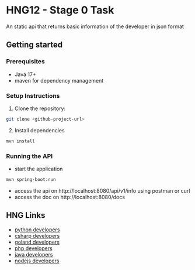 # HNG12 - Stage 0 Task
An static api that returns basic information of the developer in json format

## Getting started
### Prerequisites
- Java 17+
- maven for dependency management

### Setup Instructions
1. Clone the repository:
```bash
git clone <github-project-url>
```
2. Install dependencies
```bash
mvn install
```

### Running the API
- start the application
```bash
mvn spring-boot:run
```
- access the api on http://localhost:8080/api/v1/info using postman or curl
- access the doc on http://localhost:8080/docs

## HNG Links
- [python developers](https://hng.tech/hire/python-developers)
- [csharp developers](https://hng.tech/hire/csharp-developers)
- [goland developers](https://hng.tech/hire/golang-developers)
- [php developers](https://hng.tech/hire/php-developers)
- [java developers](https://hng.tech/hire/java-developers)
- [nodejs developers](https://hng.tech/hire/nodejs-developers)